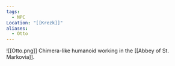 ```yaml
---
tags:
  - NPC
Location: "[[Krezk]]"
aliases:
  - Otto
---
```

![[Otto.png]]
Chimera-like humanoid working in the [[Abbey of St. Markovia]].